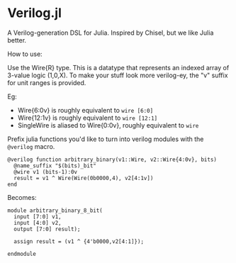 # Verilog.jl

A Verilog-generation DSL for Julia.  Inspired by Chisel, but we like Julia
better.

How to use:

Use the Wire{R} type.  This is a datatype that represents an indexed array of
3-value logic (1,0,X).  To make your stuff look more verilog-ey, the "v" suffix
for unit ranges is provided.

Eg:  
* Wire{6:0v} is roughly equivalent to `wire [6:0]`
* Wire{12:1v} is roughly equivalent to `wire [12:1]`
* SingleWire is aliased to Wire{0:0v}, roughly equivalent to `wire`

Prefix julia functions you'd like to turn into verilog modules with the `@verilog`
macro.

```
@verilog function arbitrary_binary(v1::Wire, v2::Wire{4:0v}, bits)
  @name_suffix "$(bits)_bit"
  @wire v1 (bits-1):0v
  result = v1 ^ Wire(Wire(0b0000,4), v2[4:1v])
end
```

Becomes:
```
module arbitrary_binary_8_bit(
  input [7:0] v1,
  input [4:0] v2,
  output [7:0] result);

  assign result = (v1 ^ {4'b0000,v2[4:1]});

endmodule
```
